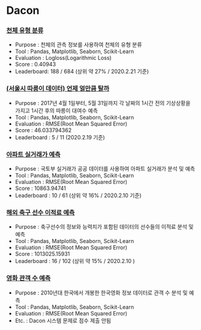 # Dacon
 
### [천체 유형 분류](https://github.com/kisu-seo/Portpolio/blob/master/Dacon/Celestial_Type_Classification.ipynb)
- Purpose : 천체의 관측 정보를 사용하여 천체의 유형 분류
- Tool : Pandas, Matplotlib, Seaborn, Scikit-Learn
- Evaluation : Logloss(Logarithmic Loss)
- Score : 0.40943 
- Leaderboard: 188 / 684 (상위 약 27% / 2020.2.21 기준)


### [(서울시 따릉이 데이터) 언제 얼만큼 탈까](https://github.com/kisu-seo/Portpolio/blob/master/Dacon/Seoul_Bike_Prediction.ipynb)
- Purpose : 2017년 4월 1일부터, 5월 31일까지 각 날짜의 1시간 전의 기상상황을 가지고 1시간 후의 따릉이 대여수 예측
- Tool : Pandas, Matplotlib, Seaborn, Scikit-Learn
- Evaluation : RMSE(Root Mean Squared Error)
- Score : 46.033794362
- Leaderboard : 5 / 11 (2020.2.19 기준)


### [아파트 실거래가 예측](https://github.com/kisu-seo/Portpolio/blob/master/Dacon/apt_sales_prediction.ipynb)
- Purpose : 국토부 실거래가 공공 데이터를 사용하여 아파트 실거래가 분석 및 예측
- Tool : Pandas, Matplotlib, Seaborn, Scikit-Learn
- Evaluation : RMSE(Root Mean Squared Error)
- Score : 10863.94741
- Leaderboard : 10 / 61 (상위 약 16% / 2020.2.10 기준)


### [해외 축구 선수 이적료 예측](https://github.com/kisu-seo/Portpolio/blob/master/Dacon/Football_Star_Transfer_Fee_Prediction.ipynb)
- Purpose : 축구선수의 정보와 능력치가 포함된 데이터의 선수들의 이적료 분석 및 예측
- Tool : Pandas, Matplotlib, Seaborn, Scikit-Learn
- Evaluation : RMSE(Root Mean Squared Error)
- Score : 1013025.15931
- Leaderboard : 16 / 102 (상위 약 15% / 2020.2.10 )


### [영화 관객 수 예측](https://github.com/kisu-seo/Portpolio/blob/master/Dacon/Korea_movie_box_office_prediction.ipynb)
- Purpose : 2010년대 한국에서 개봉한 한국영화 정보 데이터로 관객 수 분석 및 예측
- Tool : Pandas, Matplotlib, Seaborn, Scikit-Learn
- Evaluation : RMSE(Root Mean Squared Error)
- Etc. : Dacon 시스템 문제로 점수 제출 안됨

